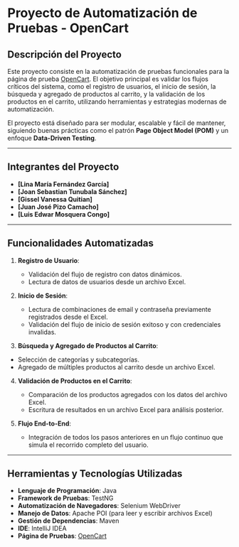 # Proyecto de Automatización de Pruebas - OpenCart

## Descripción del Proyecto
Este proyecto consiste en la automatización de pruebas funcionales para la página de prueba [OpenCart](https://opencart.abstracta.us/). El objetivo principal es validar los flujos críticos del sistema, como el registro de usuarios, el inicio de sesión, la búsqueda y agregado de productos al carrito, y la validación de los productos en el carrito, utilizando herramientas y estrategias modernas de automatización.

El proyecto está diseñado para ser modular, escalable y fácil de mantener, siguiendo buenas prácticas como el patrón **Page Object Model (POM)** y un enfoque **Data-Driven Testing**.

---

## Integrantes del Proyecto
- **[Lina María Fernández García]**
- **[Joan Sebastian Tunubala Sánchez]**
- **[Gissel Vanessa Quitian]**
- **[Juan José Pizo Camacho]**
- **[Luis Edwar Mosquera Congo]**

---

## Funcionalidades Automatizadas
1. **Registro de Usuario**:
   - Validación del flujo de registro con datos dinámicos.
   - Lectura de datos de usuarios desde un archivo Excel.

2. **Inicio de Sesión**:
   - Lectura de combinaciones de email y contraseña previamente registrados desde el Excel.
   - Validación del flujo de inicio de sesión exitoso y con credenciales invalidas.
     
3.  **Búsqueda y Agregado de Productos al Carrito**:
   - Selección de categorías y subcategorías.
   -  Agregado de múltiples productos al carrito desde un archivo Excel.

4. **Validación de Productos en el Carrito**:
   - Comparación de los productos agregados con los datos del archivo Excel.
   - Escritura de resultados en un archivo Excel para análisis posterior.

5. **Flujo End-to-End**:
   - Integración de todos los pasos anteriores en un flujo continuo que simula el recorrido completo del usuario.

---

## Herramientas y Tecnologías Utilizadas
- **Lenguaje de Programación**: Java
- **Framework de Pruebas**: TestNG
- **Automatización de Navegadores**: Selenium WebDriver
- **Manejo de Datos**: Apache POI (para leer y escribir archivos Excel)
- **Gestión de Dependencias**: Maven
- **IDE**: IntelliJ IDEA
- **Página de Pruebas**: [OpenCart](https://opencart.abstracta.us/)
